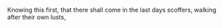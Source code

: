 Knowing this first, that there shall come in the last days scoffers, walking after their own lusts,
